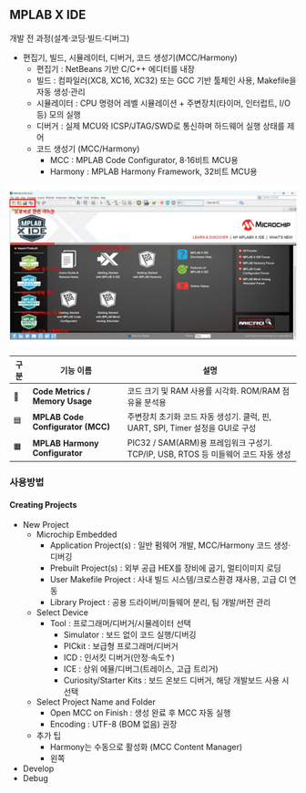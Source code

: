 ## MPLAB X IDE
개발 전 과정(설계·코딩·빌드·디버그)
- 편집기, 빌드, 시뮬레이터, 디버거, 코드 생성기(MCC/Harmony)
    - 편집기 : NetBeans 기반 C/C++ 에디터를 내장
    - 빌드 : 컴파일러(XC8, XC16, XC32) 또는 GCC 기반 툴체인 사용, Makefile을 자동 생성·관리
    - 시뮬레이터 : CPU 명령어 레벨 시뮬레이션 + 주변장치(타이머, 인터럽트, I/O 등) 모의 실행
    - 디버거 : 실제 MCU와 ICSP/JTAG/SWD로 통신하며 하드웨어 실행 상태를 제어
    - 코드 생성기 (MCC/Harmony)
        - MCC : MPLAB Code Configurator, 8·16비트 MCU용
        - Harmony : MPLAB Harmony Framework, 32비트 MCU용

![alt text](resources/IDE.jpg)

| 구분 | 기능 이름 | 설명 |
|------|-------------|------|
| 🧠 | **Code Metrics / Memory Usage** | 코드 크기 및 RAM 사용률 시각화. ROM/RAM 점유율 분석용 |
| 🟦 | **MPLAB Code Configurator (MCC)** | 주변장치 초기화 코드 자동 생성기. 클럭, 핀, UART, SPI, Timer 설정을 GUI로 구성 |
| 🟧 | **MPLAB Harmony Configurator** | PIC32 / SAM(ARM)용 프레임워크 구성기. TCP/IP, USB, RTOS 등 미들웨어 코드 자동 생성 |

### 사용방법
#### Creating Projects
- New Project
    - Microchip Embedded
        - Application Project(s) : 일반 펌웨어 개발, MCC/Harmony 코드 생성·디버깅
        - Prebuilt Project(s) : 외부 공급 HEX를 장비에 굽기, 멀티이미지 로딩
        - User Makefile Project : 사내 빌드 시스템/크로스환경 재사용, 고급 CI 연동
        - Library Project : 공용 드라이버/미들웨어 분리, 팀 개발/버전 관리
    - Select Device
        - Tool : 프로그래머/디버거/시뮬레이터 선택
            - Simulator : 보드 없이 코드 실행/디버깅
            - PICkit : 보급형 프로그래머/디버거
            - ICD : 인서킷 디버거(안정·속도↑)
            - ICE : 상위 에뮬/디버그(트레이스, 고급 트리거)
            - Curiosity/Starter Kits : 보드 온보드 디버거, 해당 개발보드 사용 시 선택
    - Select Project Name and Folder
        - Open MCC on Finish : 생성 완료 후 MCC 자동 실행
        - Encoding : UTF-8 (BOM 없음) 권장
    - 추가 팁
        - Harmony는 수동으로 활성화 (MCC Content Manager)
        - 왼쪽 
- Develop
- Debug
